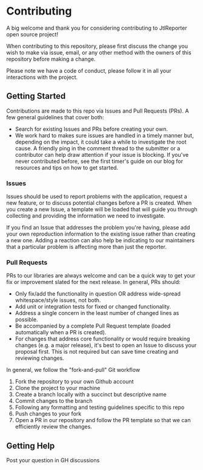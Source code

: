 # Contributing

A big welcome and thank you for considering contributing to JtlReporter open source project! 

When contributing to this repository, please first discuss the change you wish to make via issue,
email, or any other method with the owners of this repository before making a change. 

Please note we have a code of conduct, please follow it in all your interactions with the project.

## Getting Started
Contributions are made to this repo via Issues and Pull Requests (PRs). A few general guidelines that cover both:

* Search for existing Issues and PRs before creating your own.
* We work hard to makes sure issues are handled in a timely manner but, depending on the impact, it could take a while to investigate the root cause. A friendly ping in the comment thread to the submitter or a contributor can help draw attention if your issue is blocking.
If you've never contributed before, see the first timer's guide on our blog for resources and tips on how to get started.


### Issues
Issues should be used to report problems with the application, request a new feature, or to discuss potential changes before a PR is created. When you create a new Issue, a template will be loaded that will guide you through collecting and providing the information we need to investigate.

If you find an Issue that addresses the problem you're having, please add your own reproduction information to the existing issue rather than creating a new one. Adding a reaction can also help be indicating to our maintainers that a particular problem is affecting more than just the reporter.

### Pull Requests
PRs to our libraries are always welcome and can be a quick way to get your fix or improvement slated for the next release. In general, PRs should:

* Only fix/add the functionality in question OR address wide-spread whitespace/style issues, not both.
* Add unit or integration tests for fixed or changed functionality.
* Address a single concern in the least number of changed lines as possible.
* Be accompanied by a complete Pull Request template (loaded automatically when a PR is created).
* For changes that address core functionality or would require breaking changes (e.g. a major release), it's best to open an Issue to discuss your proposal first. This is not required but can save time creating and reviewing changes.

In general, we follow the "fork-and-pull" Git workflow

1. Fork the repository to your own Github account
2. Clone the project to your machine
3. Create a branch locally with a succinct but descriptive name
4. Commit changes to the branch
5. Following any formatting and testing guidelines specific to this repo
6. Push changes to your fork
7. Open a PR in our repository and follow the PR template so that we can efficiently review the changes.

## Getting Help
Post your question in GH discussions
